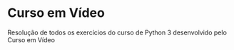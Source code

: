 # Curso em Vídeo
Resolução de todos os exercícios do curso de Python 3 desenvolvido pelo Curso em Vídeo
